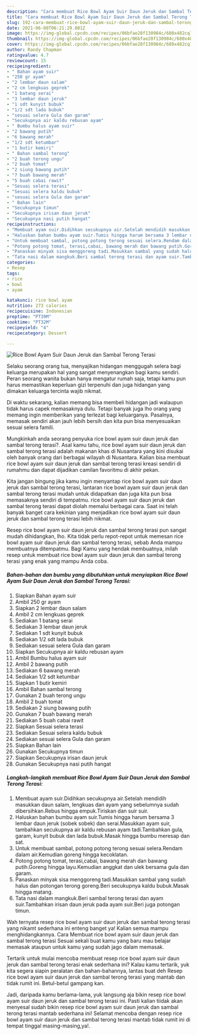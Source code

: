 ```yaml
---
description: "Cara membuat Rice Bowl Ayam Suir Daun Jeruk dan Sambal Terong Terasi yang lezat dan Mudah Dibuat"
title: "Cara membuat Rice Bowl Ayam Suir Daun Jeruk dan Sambal Terong Terasi yang lezat dan Mudah Dibuat"
slug: 192-cara-membuat-rice-bowl-ayam-suir-daun-jeruk-dan-sambal-terong-terasi-yang-lezat-dan-mudah-dibuat
date: 2021-06-08T06:21:29.801Z
image: https://img-global.cpcdn.com/recipes/06bfae28f130984c/680x482cq70/rice-bowl-ayam-suir-daun-jeruk-dan-sambal-terong-terasi-foto-resep-utama.jpg
thumbnail: https://img-global.cpcdn.com/recipes/06bfae28f130984c/680x482cq70/rice-bowl-ayam-suir-daun-jeruk-dan-sambal-terong-terasi-foto-resep-utama.jpg
cover: https://img-global.cpcdn.com/recipes/06bfae28f130984c/680x482cq70/rice-bowl-ayam-suir-daun-jeruk-dan-sambal-terong-terasi-foto-resep-utama.jpg
author: Randy Chapman
ratingvalue: 4.7
reviewcount: 15
recipeingredient:
- " Bahan ayam suir"
- "250 gr ayam"
- "2 lembar daun salam"
- "2 cm lengkuas geprek"
- "1 batang serai"
- "3 lembar daun jeruk"
- "1 sdt kunyit bubuk"
- "1/2 sdt lada bubuk"
- "sesuai selera Gula dan garam"
- "Secukupnya air kaldu rebusan ayam"
- " Bumbu halus ayam suir"
- "2 bawang putih"
- "6 bawang merah"
- "1/2 sdt ketumbar"
- "1 butir kemiri"
- " Bahan sambal terong"
- "2 buah terong ungu"
- "2 buah tomat"
- "2 siung bawang putih"
- "7 buah bawang merah"
- "5 buah cabai rawit"
- "Sesuai selera terasi"
- "Sesuai selera kaldu bubuk"
- "sesuai selera Gula dan garam"
- " Bahan lain"
- "Secukupnya timun"
- "Secukupnya irisan daun jeruk"
- "Secukupnya nasi putih hangat"
recipeinstructions:
- "Membuat ayam suir.Didihkan secukupnya air.Setelah mendidih masukkan daun salam, lengkuas dan ayam yang sebelumnya sudah dibersihkan.Rebus hingga empuk.Tiriskan dan suir suir."
- "Haluskan bahan bumbu ayam suir.Tumis hingga harum bersama 3 lembar daun jeruk (sobek sobek) dan serai.Masukkan ayam suir, tambahkan secukupnya air kaldu rebusan ayam tadi.Tambahkan gula, garam, kunyit bubuk dan lada bubuk.Masak hingga bumbu meresap dan sat."
- "Untuk membuat sambal, potong potong terong sesuai selera.Rendam dalam air.Kemudian goreng hingga kecoklatan."
- "Potong potong tomat, terasi,cabai, bawang merah dan bawang putih.Goreng hingga layu.Kemudian anggkat dan ulek bersama gula dan garam."
- "Panaskan minyak sisa menggoreng tadi.Masukkan sambal yang sudah halus dan potongan terong goreng.Beri secukupnya kaldu bubuk.Masak hingga matang."
- "Tata nasi dalam mangkuk.Beri sambal terong terasi dan ayam suir.Tambahkan irisan daun jeruk pada ayam suir.Beri juga potongan timun."
categories:
- Resep
tags:
- rice
- bowl
- ayam

katakunci: rice bowl ayam 
nutrition: 273 calories
recipecuisine: Indonesian
preptime: "PT39M"
cooktime: "PT32M"
recipeyield: "4"
recipecategory: Dessert

---
```



![Rice Bowl Ayam Suir Daun Jeruk dan Sambal Terong Terasi](https://img-global.cpcdn.com/recipes/06bfae28f130984c/680x482cq70/rice-bowl-ayam-suir-daun-jeruk-dan-sambal-terong-terasi-foto-resep-utama.jpg)

Selaku seorang orang tua, menyajikan hidangan menggugah selera bagi keluarga merupakan hal yang sangat menyenangkan bagi kamu sendiri. Peran seorang  wanita bukan hanya mengatur rumah saja, tetapi kamu pun harus memastikan keperluan gizi terpenuhi dan juga hidangan yang dimakan keluarga tercinta wajib nikmat.

Di waktu  sekarang, kalian memang bisa membeli hidangan jadi walaupun tidak harus capek memasaknya dulu. Tetapi banyak juga lho orang yang memang ingin memberikan yang terlezat bagi keluarganya. Pasalnya, memasak sendiri akan jauh lebih bersih dan kita pun bisa menyesuaikan sesuai selera famili. 



Mungkinkah anda seorang penyuka rice bowl ayam suir daun jeruk dan sambal terong terasi?. Asal kamu tahu, rice bowl ayam suir daun jeruk dan sambal terong terasi adalah makanan khas di Nusantara yang kini disukai oleh banyak orang dari berbagai wilayah di Nusantara. Kalian bisa membuat rice bowl ayam suir daun jeruk dan sambal terong terasi kreasi sendiri di rumahmu dan dapat dijadikan camilan favoritmu di akhir pekan.

Kita jangan bingung jika kamu ingin menyantap rice bowl ayam suir daun jeruk dan sambal terong terasi, lantaran rice bowl ayam suir daun jeruk dan sambal terong terasi mudah untuk didapatkan dan juga kita pun bisa memasaknya sendiri di tempatmu. rice bowl ayam suir daun jeruk dan sambal terong terasi dapat diolah memalui berbagai cara. Saat ini telah banyak banget cara kekinian yang menjadikan rice bowl ayam suir daun jeruk dan sambal terong terasi lebih nikmat.

Resep rice bowl ayam suir daun jeruk dan sambal terong terasi pun sangat mudah dihidangkan, lho. Kita tidak perlu repot-repot untuk memesan rice bowl ayam suir daun jeruk dan sambal terong terasi, sebab Anda mampu membuatnya ditempatmu. Bagi Kamu yang hendak membuatnya, inilah resep untuk membuat rice bowl ayam suir daun jeruk dan sambal terong terasi yang enak yang mampu Anda coba.

<!--inarticleads1-->

##### Bahan-bahan dan bumbu yang dibutuhkan untuk menyiapkan Rice Bowl Ayam Suir Daun Jeruk dan Sambal Terong Terasi:

1. Siapkan  Bahan ayam suir
1. Ambil 250 gr ayam
1. Siapkan 2 lembar daun salam
1. Ambil 2 cm lengkuas geprek
1. Sediakan 1 batang serai
1. Sediakan 3 lembar daun jeruk
1. Sediakan 1 sdt kunyit bubuk
1. Sediakan 1/2 sdt lada bubuk
1. Sediakan sesuai selera Gula dan garam
1. Siapkan Secukupnya air kaldu rebusan ayam
1. Ambil  Bumbu halus ayam suir
1. Ambil 2 bawang putih
1. Sediakan 6 bawang merah
1. Sediakan 1/2 sdt ketumbar
1. Siapkan 1 butir kemiri
1. Ambil  Bahan sambal terong
1. Gunakan 2 buah terong ungu
1. Ambil 2 buah tomat
1. Sediakan 2 siung bawang putih
1. Gunakan 7 buah bawang merah
1. Sediakan 5 buah cabai rawit
1. Siapkan Sesuai selera terasi
1. Sediakan Sesuai selera kaldu bubuk
1. Sediakan sesuai selera Gula dan garam
1. Siapkan  Bahan lain
1. Gunakan Secukupnya timun
1. Siapkan Secukupnya irisan daun jeruk
1. Gunakan Secukupnya nasi putih hangat




<!--inarticleads2-->

##### Langkah-langkah membuat Rice Bowl Ayam Suir Daun Jeruk dan Sambal Terong Terasi:

1. Membuat ayam suir.Didihkan secukupnya air.Setelah mendidih masukkan daun salam, lengkuas dan ayam yang sebelumnya sudah dibersihkan.Rebus hingga empuk.Tiriskan dan suir suir.
1. Haluskan bahan bumbu ayam suir.Tumis hingga harum bersama 3 lembar daun jeruk (sobek sobek) dan serai.Masukkan ayam suir, tambahkan secukupnya air kaldu rebusan ayam tadi.Tambahkan gula, garam, kunyit bubuk dan lada bubuk.Masak hingga bumbu meresap dan sat.
1. Untuk membuat sambal, potong potong terong sesuai selera.Rendam dalam air.Kemudian goreng hingga kecoklatan.
1. Potong potong tomat, terasi,cabai, bawang merah dan bawang putih.Goreng hingga layu.Kemudian anggkat dan ulek bersama gula dan garam.
1. Panaskan minyak sisa menggoreng tadi.Masukkan sambal yang sudah halus dan potongan terong goreng.Beri secukupnya kaldu bubuk.Masak hingga matang.
1. Tata nasi dalam mangkuk.Beri sambal terong terasi dan ayam suir.Tambahkan irisan daun jeruk pada ayam suir.Beri juga potongan timun.




Wah ternyata resep rice bowl ayam suir daun jeruk dan sambal terong terasi yang nikamt sederhana ini enteng banget ya! Kalian semua mampu menghidangkannya. Cara Membuat rice bowl ayam suir daun jeruk dan sambal terong terasi Sesuai sekali buat kamu yang baru mau belajar memasak ataupun untuk kamu yang sudah jago dalam memasak.

Tertarik untuk mulai mencoba membuat resep rice bowl ayam suir daun jeruk dan sambal terong terasi enak sederhana ini? Kalau kamu tertarik, yuk kita segera siapin peralatan dan bahan-bahannya, lantas buat deh Resep rice bowl ayam suir daun jeruk dan sambal terong terasi yang mantab dan tidak rumit ini. Betul-betul gampang kan. 

Jadi, daripada kamu berlama-lama, yuk langsung aja bikin resep rice bowl ayam suir daun jeruk dan sambal terong terasi ini. Pasti kalian tiidak akan menyesal sudah bikin resep rice bowl ayam suir daun jeruk dan sambal terong terasi mantab sederhana ini! Selamat mencoba dengan resep rice bowl ayam suir daun jeruk dan sambal terong terasi mantab tidak rumit ini di tempat tinggal masing-masing,ya!.

